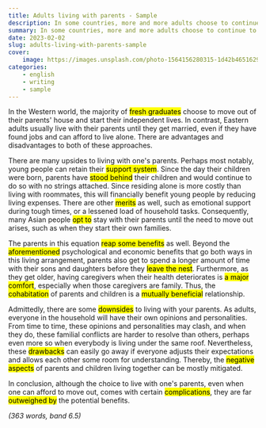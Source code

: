 ```yaml
---
title: Adults living with parents - Sample
description: In some countries, more and more adults choose to continue to live with their parents after they graduate and have found jobs. Do the advantages of this trend outweigh its disadvantages?
summary: In some countries, more and more adults choose to continue to live with their parents after they graduate and have found jobs. Do the advantages of this trend outweigh its disadvantages?
date: 2023-02-02
slug: adults-living-with-parents-sample
cover:
    image: https://images.unsplash.com/photo-1564156280315-1d42b4651629?ixlib=rb-4.0.3&ixid=MnwxMjA3fDB8MHxwaG90by1wYWdlfHx8fGVufDB8fHx8&auto=format&fit=crop&w=1384&q=80
categories:
    - english
    - writing
    - sample
---
```


In the Western world, the majority of <mark>fresh graduates</mark> choose to move out of their parents' house and start their independent lives. In contrast, Eastern adults usually live with their parents until they get married, even if they have found jobs and can afford to live alone. There are advantages and disadvantages to both of these approaches.

There are many upsides to living with one's parents. Perhaps most notably, young people can retain their <mark>support system</mark>. Since the day their children were born, parents have <mark>stood behind</mark> their children and would continue to do so with no strings attached. Since residing alone is more costly than living with roommates, this will financially benefit young people by reducing living expenses. There are other <mark>merits</mark> as well, such as emotional support during tough times, or a lessened load of household tasks. Consequently, many Asian people <mark>opt to</mark> stay with their parents until the need to move out arises, such as when they start their own families.

The parents in this equation <mark>reap some benefits</mark> as well. Beyond the <mark>aforementioned</mark> psychological and economic benefits that go both ways in this living arrangement, parents also get to spend a longer amount of time with their sons and daughters before they <mark>leave the nest</mark>. Furthermore, as they get older, having caregivers when their health deteriorates is <mark>a major comfort</mark>, especially when those caregivers are family. Thus, the <mark>cohabitation</mark> of parents and children is a <mark>mutually beneficial</mark> relationship.

Admittedly, there are some <mark>downsides</mark> to living with your parents. As adults, everyone in the household will have their own opinions and personalities. From time to time, these opinions and personalities may clash, and when they do, these familial conflicts are harder to resolve than others, perhaps even more so when everybody is living under the same roof. Nevertheless, these <mark>drawbacks</mark> can easily go away if everyone adjusts their expectations and allows each other some room for understanding. Thereby, the <mark>negative aspects</mark> of parents and children living together can be mostly mitigated.

In conclusion, although the choice to live with one's parents, even when one can afford to move out, comes with certain <mark>complications</mark>, they are far <mark>outweighed by</mark> the potential benefits.

*(363 words, band 6.5)*
